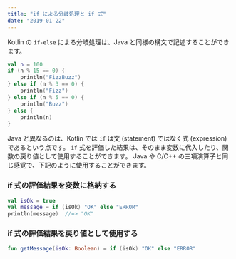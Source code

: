 ```yaml
---
title: "if による分岐処理と if 式"
date: "2019-01-22"
---
```


Kotlin の `if-else` による分岐処理は、Java と同様の構文で記述することができます。

```kotlin
val n = 100
if (n % 15 == 0) {
    println("FizzBuzz")
} else if (n % 3 == 0) {
    println("Fizz")
} else if (n % 5 == 0) {
    println("Buzz")
} else {
    println(n)
}
```

Java と異なるのは、Kotlin では `if` は文 (statement) ではなく式 (expression) であるという点です。
`if` 式を評価した結果は、そのまま変数に代入したり、関数の戻り値として使用することができます。
Java や C/C++ の三項演算子と同じ感覚で、下記のように使用することができます。

### if 式の評価結果を変数に格納する

```kotlin
val isOk = true
val message = if (isOk) "OK" else "ERROR"
println(message)  //=> "OK"
```

### if 式の評価結果を戻り値として使用する

```kotlin
fun getMessage(isOk: Boolean) = if (isOk) "OK" else "ERROR"
```

